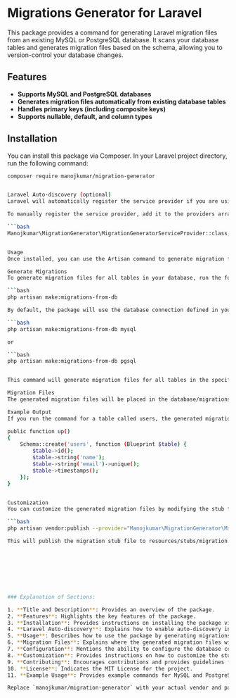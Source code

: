 # Migrations Generator for Laravel

This package provides a command for generating Laravel migration files from an existing MySQL or PostgreSQL database. It scans your database tables and generates migration files based on the schema, allowing you to version-control your database changes.

## Features

- **Supports MySQL and PostgreSQL databases**
- **Generates migration files automatically from existing database tables**
- **Handles primary keys (including composite keys)**
- **Supports nullable, default, and column types**

## Installation

You can install this package via Composer. In your Laravel project directory, run the following command:

```bash
composer require manojkumar/migration-generator


Laravel Auto-discovery (optional)
Laravel will automatically register the service provider if you are using Laravel 5.5 or later. If you are using an older version of Laravel, you will need to manually register the service provider.

To manually register the service provider, add it to the providers array in config/app.php

```bash
Manojkumar\MigrationGenerator\MigrationGeneratorServiceProvider::class,


Usage
Once installed, you can use the Artisan command to generate migration files from your database.

Generate Migrations
To generate migration files for all tables in your database, run the following command:

```bash
php artisan make:migrations-from-db

By default, the package will use the database connection defined in your .env file. If you want to specify a different database connection, you can pass the connection name as an argument:

```bash
php artisan make:migrations-from-db mysql

or

```bash
php artisan make:migrations-from-db pgsql


This command will generate migration files for all tables in the specified database connection.

Migration Files
The generated migration files will be placed in the database/migrations directory. Each migration file will contain the necessary schema definitions for the corresponding database table.

Example Output
If you run the command for a table called users, the generated migration file will include code like this:

public function up()
{
    Schema::create('users', function (Blueprint $table) {
        $table->id();
        $table->string('name');
        $table->string('email')->unique();
        $table->timestamps();
    });
}


Customization
You can customize the generated migration files by modifying the stub file used by the package. To do so, first, publish the stub file to your project:

```bash
php artisan vendor:publish --provider="Manojkumar\MigrationGenerator\MigrationGeneratorServiceProvider"

This will publish the migration stub file to resources/stubs/migration.stub. You can edit this file to adjust the generated migration content as needed.








### Explanation of Sections:

1. **Title and Description**: Provides an overview of the package.
2. **Features**: Highlights the key features of the package.
3. **Installation**: Provides instructions on installing the package via Composer.
4. **Laravel Auto-discovery**: Explains how to enable auto-discovery in Laravel (if applicable) and how to manually register the service provider.
5. **Usage**: Describes how to use the package by generating migrations from the database.
6. **Migration Files**: Explains where the generated migration files will be saved and provides an example.
7. **Configuration**: Mentions the ability to configure the database connection in `.env`.
8. **Customization**: Provides instructions on how to customize the stub file.
9. **Contributing**: Encourages contributions and provides guidelines for contributing.
10. **License**: Indicates the MIT License for the project.
11. **Example Usage**: Provides example commands for MySQL and PostgreSQL databases.

Replace `manojkumar/migration-generator` with your actual vendor and package name as you publish it on Packagist.

